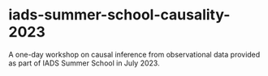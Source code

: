 # iads-summer-school-causality-2023
A one-day workshop on causal inference from observational data provided as part of IADS Summer School in July 2023.
